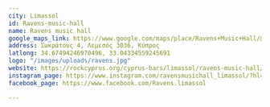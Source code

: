 ```yaml
---
city: Limassol
id: Ravens-music-hall
name: Ravens music hall
google_maps_link: https://www.google.com/maps/place/Ravens+Music+Hall/@34.6749096,33.0411508,17z/data=!3m1!4b1!4m5!3m4!1s0x14e733031361b6b7:0x4e9b0f40be781e08!8m2!3d34.6749096!4d33.0433395
address: Σωκράτους 4, Λεμεσός 3036, Κύπρος
latlong: 34.67494246970496, 33.04334559245691
logo: "/images/uploads/ravens.jpg"
website: https://rockcyprus.org/cyprus-bars/limassol/ravens-music-hall/
instagram_page: https://www.instagram.com/ravensmusichall_limassol/?hl=en
facebook_page: https://www.facebook.com/Ravens.limassol

---
```

